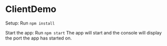 ClientDemo
==========

Setup:
Run `npm install`

Start the app: 
Run `npm start`
The app will start and the console will display the port the app has started on.


